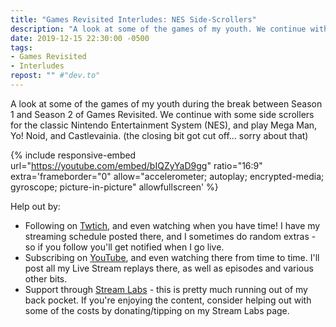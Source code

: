 ```yaml
---
title: "Games Revisited Interludes: NES Side-Scrollers"
description: "A look at some of the games of my youth. We continue with some side-scrollers, playing Mega Man, Yo! Noid, and Castlevainia."
date: 2019-12-15 22:30:00 -0500
tags:
- Games Revisited
- Interludes
repost: "" #"dev.to"
---
```


A look at some of the games of my youth during the break between Season 1 and Season 2 of Games Revisited. We continue with some side scrollers for the classic Nintendo Entertainment System (NES), and play Mega Man, Yo! Noid, and Castlevainia. (the closing bit got cut off&hellip; sorry about that)
<!--more-->


{% include responsive-embed url="https://youtube.com/embed/bIQZyYaD9gg" ratio="16:9" extra='frameborder="0" allow="accelerometer; autoplay; encrypted-media; gyroscope; picture-in-picture" allowfullscreen' %}

Help out by:
 * Following on [Twtich](https://twitch.tv/AnonJr_Live), and even watching when you have time! I have my streaming schedule posted there, and I sometimes do random extras - so if you follow you'll get notified when I go live.
 * Subscribing on [YouTube](http://www.youtube.com/channel/UCXafqhKHbkSUIrq0LAuu0tw), and even watching there from time to time. I'll post all my Live Stream replays there, as well as episodes and various other bits.
 * Support through [Stream Labs](https://streamlabs.com/anonjr_live) - this is pretty much running out of my back pocket. If you're enjoying the content, consider helping out with some of the costs by donating/tipping on my Stream Labs page.